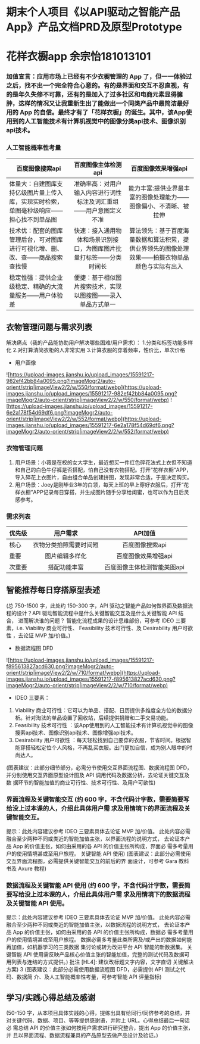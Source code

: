 # 期末个人项目《以API驱动之智能产品App》产品文档PRD及原型Prototype
# 花样衣橱app 余宗怡181013101
### 加值宣言：应用市场上已经有不少衣橱管理的 App 了，但一一体验过之后，找不出一个完全符合心意的。有的是界面和交互不忍直视，有的是年久失修不可靠，还有的是加入了过多社区和电商元素显得臃肿，这样的情况又让我重新生出了能做出一个同类产品中最简洁最好用的 App 的自信。最终才有了「花样衣橱」的诞生。其中，该App使用到的人工智能技术有计算机视觉中的图像分类api技术、图像识别api技术。
### 人工智能概率性考量

百度图像搜索api|百度图像主体检测api|百度图像效果增强api
---|:--:|:---:
体量大：自建图库支持亿级图片量上传入库，实现实时检索，单图毫秒级响应——担心找不到单品图|准确率高：对用户输入内容进行词性标注及词汇重组——用户意图定义不准|能力丰富:提供业界最丰富的图像处理能力——图像偏小、不清晰、被拉伸
技术优：配套的图库管理后台，可对图库进行可视化增、删、改、查——商品搜索查找慢|快速：接入通用物体和场景识别接口，为图库图片批量打标签——分类时间长|算法领先：基于百度海量数据和算法积累，提供业界领先的图像处理效果——拍摄衣物单品颜色与实际有出入
稳定性强：提供企业级稳定、精确的大流量服务——用户体验差|便捷：基于相似图片搜索技术，实现以图搜图——录入单品方式单一

## 衣物管理问题与需求列表
解决痛点（我的产品能协助用户解决哪些困难/用户需求）： 1.分类和标签功能多样化 2.对打算清简衣柜的人非常实用 3.计算衣服的穿着频率，性价比，单次价格

- 用户画像

![https://upload-images.jianshu.io/upload_images/15591217-982ef42bb84a0095.png?imageMogr2/auto-orient/strip|imageView2/2/w/550/format/webp](https://upload-images.jianshu.io/upload_images/15591217-982ef42bb84a0095.png?imageMogr2/auto-orient/strip|imageView2/2/w/550/format/webp)
![https://upload-images.jianshu.io/upload_images/15591217-6e2a178f54d69df6.png?imageMogr2/auto-orient/strip|imageView2/2/w/552/format/webp](https://upload-images.jianshu.io/upload_images/15591217-6e2a178f54d69df6.png?imageMogr2/auto-orient/strip|imageView2/2/w/552/format/webp)

### 衣物管理问题

1. 用户场景：小薇是在校的女大学生，最近想买一件红色碎花法式上衣但不知道和自己的白色牛仔裤是否搭配，怕自己没有衣物搭配。打开“花样衣橱”APP，导入碎花上衣图片，自由组合单品创建拼图，发现非常合适，于是决定购买。
2. 用户场景：Joey是刚毕业3年的白领，每天上班的早上穿好衣服后，打开“花样衣橱”APP记录每日穿搭，并生成图片随手分享给闺蜜，也可以作为日后灵感参考。

### 需求列表

优先级|用户需求|API加值
---|:--:|:---:
核心|衣物分类拍照需要时间短|百度图像搜索api
重要|图片编辑多样化|百度图像效果增强api
次重要|搭配功能丰富|百度图像主体检测智能美图api

## 智能推荐每日穿搭原型表述 
(总 750-1500 字，此处约 150-300 字，API 驱动之智能产品如何做界面及数据流 程的设计？API 驱动智能流程中是什么关键智能交互及是什么关键智能 API 结合， 进而解决谁的问题？ 
智能化流程成果的设计思维部份，可参考 IDEO 三要素，i.e. Viability 商业可行性、 Feasibility 技术可行性、及 Desirability 用户可欲性 ，去论证 MVP 加/价值。) 
- 数据流程图 DFD

![https://upload-images.jianshu.io/upload_images/15591217-f895613827acd630.png?imageMogr2/auto-orient/strip|imageView2/2/w/710/format/webp](https://upload-images.jianshu.io/upload_images/15591217-f895613827acd630.png?imageMogr2/auto-orient/strip|imageView2/2/w/710/format/webp)

- IDEO 三要素：
1. Viability 商业可行性：它可以为单品、搭配、日历提供多维度全方位的数据分析。针对淘汰的单品设置了回收站，后续提供捐赠和二手交易功能。
2. Feasibility 技术可行性 ：该App使用到的人工智能技术有计算机视觉中的图像搜索api技术、图像识别api技术、图像增强api技术。
3. Desirability 用户可欲性 ：每天轻松找到自己要穿的衣服，节省时间。根据智能穿搭轻松定位个人风格，不再乱买衣服。出门更加自信，成为别人眼中的时尚达人。

(图表建议：此部分细节部分，必需分节使用交互界面流程图、数据流程图 DFD， 并分别使用交互界面原型设计图及 API 调用代码及数据分析，去论证关键交互及数 据环节的智能加值的商业可行性、技术可行性、及用户可欲性) 
### 界面流程及关键智能交互 (约 600 字，不含代码计字数，需要简要写给没上过本课的人，介绍此具体用户需 求及用情境下的界面流程及关键智能交互。 
提示：此处内容建议参考 IDEO 三要素具体去论证 MVP 加/价值。 
此处内容必需融合至少两种不同或类近的智能加值主张，以界面流程的说明方式， 去论证本产品 App 的价值主张，如何由采用的各 API 的价值主张所构成，界面必 需多考量用户的使用情境甚或至用户旅程。 
关键智能 API 使用) 
(图表建议：此部分必需使用交互界面流程图，必需提供关键智能交互的前后的界 面设计，可参考 Gara 教科书及 Axure 教程) 
### 数据流程及关键智能 API 使用 (约 600 字，不含代码计字数，需要简要写给没上过本课的人，介绍此具体用户需 求及用情境下的数据流程及关键智能 API 使用。 
提示：此处内容建议参考 IDEO 三要素具体去论证 MVP 加/价值。 
此处内容必需融合至少两种不同或类近的智能加值主张，以数据流程的说明方式， 去论证本产品 App 的价值主张，如何由采用的各 API 的价值主张所构成，数据必 需多考量用户的使用情境甚或至用户旅程。 
数据必需多考量此类所需及/或产出的数据如何能再加值，如机器学习的三类数据 集讨论或转为改进平台 API 智能的新数据集。 
关键智能 API 使用需反映产品核心价值主张的智能加值，完整的测试代码及数据可 用列表与连结的方式提供。) 
批注 [HL4]: 建议改标题文字内容，文字直切 关键解决方案) 
3 
(图表建议：此部分必需使用数据流程图 DFD，必需提供 API 测试之代码、数据简 介、及人工智能概率性考量，可参考智能 API 评量指标) 
## 学习/实践心得总结及感谢 
(50-150 字，从本项目具体实践的心得，提练出具有给同行/同侪参考的总结，并 对关键代码、数据、项目、等等提供感谢语，并附上 URL。心得总结最后一句话必 需总结 API 的价值主张如何按用户需求进行研究整合，提出 App 的价值主张，并 且以界面流程、数据流程兼具的产品原型去做产品设计及验证。) 
